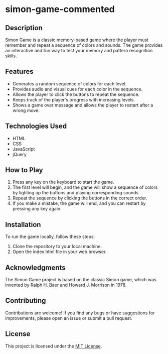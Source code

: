 # simon-game-commented

## Description

Simon Game is a classic memory-based game where the player must remember and repeat a sequence of colors and sounds. The game provides an interactive and fun way to test your memory and pattern recognition skills.

## Features

- Generates a random sequence of colors for each level.
- Provides audio and visual cues for each color in the sequence.
- Allows the player to click the buttons to repeat the sequence.
- Keeps track of the player's progress with increasing levels.
- Shows a game over message and allows the player to restart after a wrong move.

## Technologies Used

- HTML
- CSS
- JavaScript
- jQuery

## How to Play

1. Press any key on the keyboard to start the game.
2. The first level will begin, and the game will show a sequence of colors by lighting up the buttons and playing corresponding sounds.
3. Repeat the sequence by clicking the buttons in the correct order.
4. If you make a mistake, the game will end, and you can restart by pressing any key again.

## Installation

To run the game locally, follow these steps:

1. Clone the repository to your local machine.
2. Open the index.html file in your web browser.

## Acknowledgments

The Simon Game project is based on the classic Simon game, which was invented by Ralph H. Baer and Howard J. Morrison in 1978.

## Contributing

Contributions are welcome! If you find any bugs or have suggestions for improvements, please open an issue or submit a pull request.

## License

This project is licensed under the [MIT License](LICENSE).


